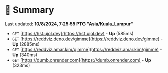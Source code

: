 # 📖 Summary
Last updated: **10/8/2024, 7:25:55 PTG "Asia/Kuala_Lumpur"**

- `GET` [https://hst.ujol.dev](https://hst.ujol.dev) - **Up** (585ms)
- `GET` [https://reddviz.deno.dev/gimme](https://reddviz.deno.dev/gimme) - **Up** (2885ms)
- `GET` [https://reddviz.amar.kim/gimme](https://reddviz.amar.kim/gimme) - **Up** (340ms)
- `GET` [https://dumb.onrender.com](https://dumb.onrender.com) - **Up** (323ms)
